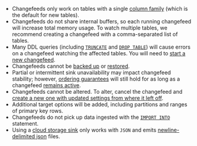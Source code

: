- Changefeeds only work on tables with a single [column family](../{{site.versions["stable"]}}/column-families.html) (which is the default for new tables).
- Changefeeds do not share internal buffers, so each running changefeed will increase total memory usage. To watch multiple tables, we recommend creating a changefeed with a comma-separated list of tables.
- Many DDL queries (including [`TRUNCATE`](../{{site.versions["stable"]}}/truncate.html) and [`DROP TABLE`](../{{site.versions["stable"]}}/drop-table.html)) will cause errors on a changefeed watching the affected tables. You will need to [start a new changefeed](../{{site.versions["stable"]}}/create-changefeed.html#start-a-new-changefeed-where-another-ended).
- Changefeeds cannot be [backed up](../{{site.versions["stable"]}}/backup.html) or [restored](../{{site.versions["stable"]}}/restore.html).
- Partial or intermittent sink unavailability may impact changefeed stability; however, [ordering guarantees](../{{site.versions["stable"]}}/change-data-capture.html#ordering-guarantees) will still hold for as long as a changefeed [remains active](../{{site.versions["stable"]}}/change-data-capture.html#monitor-a-changefeed).
- Changefeeds cannot be altered. To alter, cancel the changefeed and [create a new one with updated settings from where it left off](../{{site.versions["stable"]}}/create-changefeed.html#start-a-new-changefeed-where-another-ended).
- Additional target options will be added, including partitions and ranges of primary key rows.
- Changefeeds do not pick up data ingested with the [`IMPORT INTO`](../{{site.versions["stable"]}}/import-into.html) statement.
- Using a [cloud storage sink](../{{site.versions["stable"]}}/create-changefeed.html#cloud-storage-sink) only works with `JSON` and emits [newline-delimited json](http://ndjson.org) files.

